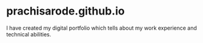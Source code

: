 # prachisarode.github.io
I have created my digital portfolio which tells about my work experience and technical abilities.
